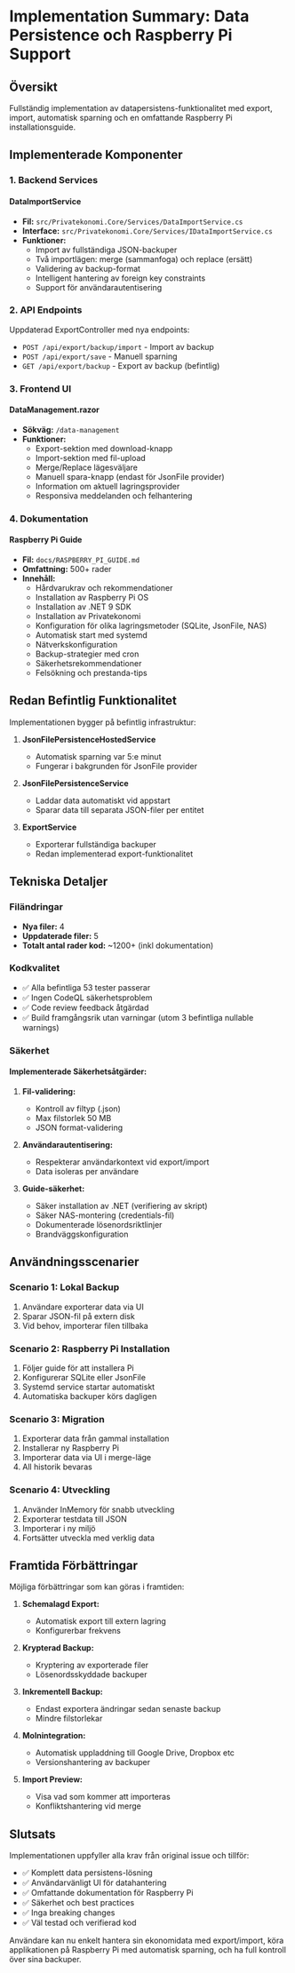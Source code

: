 # Implementation Summary: Data Persistence och Raspberry Pi Support

## Översikt

Fullständig implementation av datapersistens-funktionalitet med export, import, automatisk sparning och en omfattande Raspberry Pi installationsguide.

## Implementerade Komponenter

### 1. Backend Services

#### DataImportService
- **Fil:** `src/Privatekonomi.Core/Services/DataImportService.cs`
- **Interface:** `src/Privatekonomi.Core/Services/IDataImportService.cs`
- **Funktioner:**
  - Import av fullständiga JSON-backuper
  - Två importlägen: merge (sammanfoga) och replace (ersätt)
  - Validering av backup-format
  - Intelligent hantering av foreign key constraints
  - Support för användarautentisering

### 2. API Endpoints

Uppdaterad ExportController med nya endpoints:
- `POST /api/export/backup/import` - Import av backup
- `POST /api/export/save` - Manuell sparning
- `GET /api/export/backup` - Export av backup (befintlig)

### 3. Frontend UI

#### DataManagement.razor
- **Sökväg:** `/data-management`
- **Funktioner:**
  - Export-sektion med download-knapp
  - Import-sektion med fil-upload
  - Merge/Replace lägesväljare
  - Manuell spara-knapp (endast för JsonFile provider)
  - Information om aktuell lagringsprovider
  - Responsiva meddelanden och felhantering

### 4. Dokumentation

#### Raspberry Pi Guide
- **Fil:** `docs/RASPBERRY_PI_GUIDE.md`
- **Omfattning:** 500+ rader
- **Innehåll:**
  - Hårdvarukrav och rekommendationer
  - Installation av Raspberry Pi OS
  - Installation av .NET 9 SDK
  - Installation av Privatekonomi
  - Konfiguration för olika lagringsmetoder (SQLite, JsonFile, NAS)
  - Automatisk start med systemd
  - Nätverkskonfiguration
  - Backup-strategier med cron
  - Säkerhetsrekommendationer
  - Felsökning och prestanda-tips

## Redan Befintlig Funktionalitet

Implementationen bygger på befintlig infrastruktur:

1. **JsonFilePersistenceHostedService**
   - Automatisk sparning var 5:e minut
   - Fungerar i bakgrunden för JsonFile provider

2. **JsonFilePersistenceService**
   - Laddar data automatiskt vid appstart
   - Sparar data till separata JSON-filer per entitet

3. **ExportService**
   - Exporterar fullständiga backuper
   - Redan implementerad export-funktionalitet

## Tekniska Detaljer

### Filändringar
- **Nya filer:** 4
- **Uppdaterade filer:** 5
- **Totalt antal rader kod:** ~1200+ (inkl dokumentation)

### Kodkvalitet
- ✅ Alla befintliga 53 tester passerar
- ✅ Ingen CodeQL säkerhetsproblem
- ✅ Code review feedback åtgärdad
- ✅ Build framgångsrik utan varningar (utom 3 befintliga nullable warnings)

### Säkerhet

#### Implementerade Säkerhetsåtgärder:
1. **Fil-validering:**
   - Kontroll av filtyp (.json)
   - Max filstorlek 50 MB
   - JSON format-validering

2. **Användarautentisering:**
   - Respekterar användarkontext vid export/import
   - Data isoleras per användare

3. **Guide-säkerhet:**
   - Säker installation av .NET (verifiering av skript)
   - Säker NAS-montering (credentials-fil)
   - Dokumenterade lösenordsriktlinjer
   - Brandväggskonfiguration

## Användningsscenarier

### Scenario 1: Lokal Backup
1. Användare exporterar data via UI
2. Sparar JSON-fil på extern disk
3. Vid behov, importerar filen tillbaka

### Scenario 2: Raspberry Pi Installation
1. Följer guide för att installera Pi
2. Konfigurerar SQLite eller JsonFile
3. Systemd service startar automatiskt
4. Automatiska backuper körs dagligen

### Scenario 3: Migration
1. Exporterar data från gammal installation
2. Installerar ny Raspberry Pi
3. Importerar data via UI i merge-läge
4. All historik bevaras

### Scenario 4: Utveckling
1. Använder InMemory för snabb utveckling
2. Exporterar testdata till JSON
3. Importerar i ny miljö
4. Fortsätter utveckla med verklig data

## Framtida Förbättringar

Möjliga förbättringar som kan göras i framtiden:

1. **Schemalagd Export:**
   - Automatisk export till extern lagring
   - Konfigurerbar frekvens

2. **Krypterad Backup:**
   - Kryptering av exporterade filer
   - Lösenordsskyddade backuper

3. **Inkrementell Backup:**
   - Endast exportera ändringar sedan senaste backup
   - Mindre filstorlekar

4. **Molnintegration:**
   - Automatisk uppladdning till Google Drive, Dropbox etc
   - Versionshantering av backuper

5. **Import Preview:**
   - Visa vad som kommer att importeras
   - Konfliktshantering vid merge

## Slutsats

Implementationen uppfyller alla krav från original issue och tillför:
- ✅ Komplett data persistens-lösning
- ✅ Användarvänligt UI för datahantering
- ✅ Omfattande dokumentation för Raspberry Pi
- ✅ Säkerhet och best practices
- ✅ Inga breaking changes
- ✅ Väl testad och verifierad kod

Användare kan nu enkelt hantera sin ekonomidata med export/import, köra applikationen på Raspberry Pi med automatisk sparning, och ha full kontroll över sina backuper.
